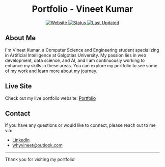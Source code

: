 <div align="center">
    <h1>Portfolio - Vineet Kumar</h1>
    <a href="https://whyvineet.xyz">
        <img src="https://img.shields.io/badge/Portfolio-whyvineet.xyz-F85D7F?style=for-the-badge&logo=firefox&logoColor=white" alt="Website">
    </a>
    <a href="https://whyvineet.xyz">
        <img src="https://img.shields.io/badge/Status-Active-4F46E5?style=for-the-badge&logo=checkmarx&logoColor=white" alt="Status">
    </a>
    <a href="https://whyvineet.xyz">
        <img src="https://img.shields.io/badge/Updated-January%202024-EA580C?style=for-the-badge&logo=clockify&logoColor=white" alt="Last Updated">
    </a>
</div>

## About Me

I'm Vineet Kumar, a Computer Science and Engineering student specializing in Artificial Intelligence at Galgotias University. My passion lies in web development, data science, and AI, and I am continuously working to enhance my skills in these areas. You can explore my portfolio to see some of my work and learn more about my journey.

## Live Site

Check out my live portfolio website: [Portfolio](https://whyvineet.xyz)

## Contact

If you have any questions or would like to connect, please reach out to me via:

- [LinkedIn](https://www.linkedin.com/in/whyvineet)
- [whyvineet@outlook.com](mailto:whyvineet@outlook.com)

---

Thank you for visiting my portfolio!
